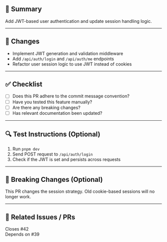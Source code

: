 ## 📌 Summary

<!-- PR의 목적과 간단한 요약을 적어주세요 -->

Add JWT-based user authentication and update session handling logic.

---

## 🔧 Changes

<!-- 주요 변경 사항을 bullet point로 요약 -->

- Implement JWT generation and validation middleware
- Add `/api/auth/login` and `/api/auth/me` endpoints
- Refactor user session logic to use JWT instead of cookies

---

## ✅ Checklist

<!-- PR을 리뷰하거나 머지하기 전에 확인해야 할 항목들 -->

- [ ] Does this PR adhere to the commit message convention?
- [ ] Have you tested this feature manually?
- [ ] Are there any breaking changes?
- [ ] Has relevant documentation been updated?

---

## 🔍 Test Instructions (Optional)

<!-- PR 변경사항을 확인하기 위한 테스트 방법이 있다면 -->

1. Run `pnpm dev`
2. Send POST request to `/api/auth/login`
3. Check if the JWT is set and persists across requests

---

## 🚨 Breaking Changes (Optional)

<!-- 기존 기능과 충돌하거나 호환되지 않는 사항이 있다면 명시 -->

This PR changes the session strategy. Old cookie-based sessions will no longer work.

---

## 🤝 Related Issues / PRs

<!-- 연결된 이슈나 PR이 있다면 링크 -->

Closes #42  
Depends on #39
